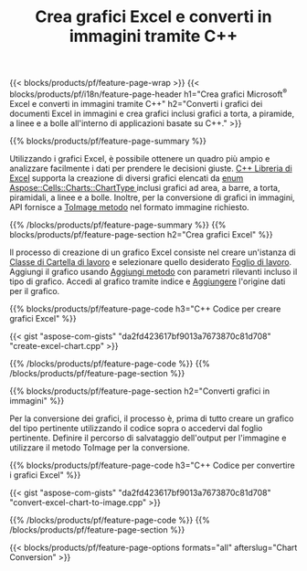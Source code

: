 ﻿---
title: Crea grafici Excel e converti in immagini tramite C++
url: /it/cpp/chart/
description: C++ codice sorgente per disegnare e convertire grafici o diagrammi in Microsoft Excel utilizzando C++ Libreria
---
{{< blocks/products/pf/feature-page-wrap >}}
{{< blocks/products/pf/i18n/feature-page-header h1="Crea grafici Microsoft<sup>&reg;</sup> Excel e converti in immagini tramite C++" h2="Converti i grafici dei documenti Excel in immagini e crea grafici inclusi grafici a torta, a piramide, a linee e a bolle all\'interno di applicazioni basate su C++." >}}

{{% blocks/products/pf/feature-page-summary %}}

Utilizzando i grafici Excel, è possibile ottenere un quadro più ampio e analizzare facilmente i dati per prendere le decisioni giuste. [C++ Libreria di Excel](/cells/cpp/) supporta la creazione di diversi grafici elencati da [enum Aspose::Cells::Charts::ChartType
](https://apireference.aspose.com/cells/cpp/namespace/aspose.cells.charts#a2f17e69bcefc754569019185d0621b70) inclusi grafici ad area, a barre, a torta, piramidali, a linee e a bolle. Inoltre, per la conversione di grafici in immagini, API fornisce a [ToImage metodo](https://apireference.aspose.com/cells/cpp/class/aspose.cells.charts.i_sparkline#a28d76dd585c48366e1657f2982722ddb) nel formato immagine richiesto.

{{% /blocks/products/pf/feature-page-summary %}}
{{% blocks/products/pf/feature-page-section h2="Crea grafici Excel" %}}

Il processo di creazione di un grafico Excel consiste nel creare un'istanza di [Classe di Cartella di lavoro](https://apireference.aspose.com/cells/cpp/class/aspose.cells.i_workbook) e selezionare quello desiderato [Foglio di lavoro](https://apireference.aspose.com/cells/cpp/class/aspose.cells.i_worksheet_collection#a5574d624796043233420d0e0459ccc43). Aggiungi il grafico usando [Aggiungi metodo](https://apireference.aspose.com/cells/cpp/class/aspose.cells.charts.i_chart_collection#ab7e8cce835c251a4682605299a6aa068) con parametri rilevanti incluso il tipo di grafico. Accedi al grafico tramite indice e [Aggiungere](https://apireference.aspose.com/cells/cpp/class/aspose.cells.charts.i_series_collection#a8f4dc4d883f32f65b1fb673e2aa7862f) l'origine dati per il grafico.

{{% blocks/products/pf/feature-page-code h3="C++ Codice per creare grafici Excel" %}}

{{< gist "aspose-com-gists" "da2fd423617bf9013a7673870c81d708" "create-excel-chart.cpp" >}}

{{% /blocks/products/pf/feature-page-code %}}
{{% /blocks/products/pf/feature-page-section %}}

{{% blocks/products/pf/feature-page-section h2="Converti grafici in immagini" %}}


Per la conversione dei grafici, il processo è, prima di tutto creare un grafico del tipo pertinente utilizzando il codice sopra o accedervi dal foglio pertinente. Definire il percorso di salvataggio dell'output per l'immagine e utilizzare il metodo ToImage per la conversione.

 
{{% blocks/products/pf/feature-page-code h3="C++ Codice per convertire i grafici Excel" %}}

{{< gist "aspose-com-gists" "da2fd423617bf9013a7673870c81d708" "convert-excel-chart-to-image.cpp" >}}

{{% /blocks/products/pf/feature-page-code %}}
{{% /blocks/products/pf/feature-page-section %}}

{{< blocks/products/pf/feature-page-options formats="all" afterslug="Chart Conversion" >}}